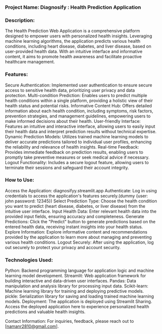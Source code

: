 ### Project Name: Diagnosify : Health Prediction  Application

### Description:
The Health Prediction Web Application is a comprehensive platform designed to empower users with personalized health insights. Leveraging machine learning algorithms, the application predicts various health conditions, including heart disease, diabetes, and liver disease, based on user-provided health data. With an intuitive interface and informative content, it aims to promote health awareness and facilitate proactive healthcare management.

### Features:

Secure Authentication: Implemented user authentication to ensure secure access to sensitive health data, prioritizing user privacy and data protection.
Multi-condition Prediction: Enables users to predict multiple health conditions within a single platform, providing a holistic view of their health status and potential risks.
Informative Content Hub: Offers detailed information about each health condition, including symptoms, risk factors, prevention strategies, and management guidelines, empowering users to make informed decisions about their health.
User-friendly Interface: Features an intuitive and interactive interface, allowing users to easily input their health data and interpret prediction results without technical expertise.
Dynamic Prediction Models: Utilizes trained machine learning models to deliver accurate predictions tailored to individual user profiles, enhancing the reliability and relevance of health insights.
Real-time Feedback: Provides immediate feedback on prediction results, enabling users to promptly take preventive measures or seek medical advice if necessary.
Logout Functionality: Includes a secure logout feature, allowing users to terminate their sessions and safeguard their account integrity.

### How to Use:

Access the Application: diagnosifyy.streamlit.app
Authenticate: Log in using credentials to access the application's features securely.(dummy {user: john password: 12345})
Select Prediction Type: Choose the health condition you want to predict (heart disease, diabetes, or liver disease) from the intuitive user interface.
Input Health Data: Enter relevant health data into the provided input fields, ensuring accuracy and completeness.
Generate Predictions: Click the "Predict" button to generate predictions based on the entered health data, receiving instant insights into your health status.
Explore Information: Explore informative content and recommendations provided by the application to learn more about managing and preventing various health conditions.
Logout Securely: After using the application, log out securely to protect your privacy and account security.

### Technologies Used:

Python: Backend programming language for application logic and machine learning model development.
Streamlit: Web application framework for building interactive and data-driven user interfaces.
Pandas: Data manipulation and analysis library for processing input data.
Scikit-learn: Machine learning library for training and deploying predictive models.
pickle: Serialization library for saving and loading trained machine learning models.
Deployment:
The application is deployed using Streamlit Sharing. Access the deployed application here to experience personalized health predictions and valuable health insights.

Contact Information:
For inquiries, feedback,  please reach out to [namanr2810@gmail.com].


